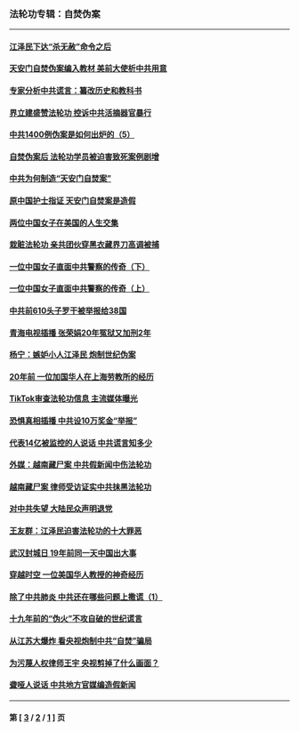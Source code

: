 ### 法轮功专辑：自焚伪案
---
#### [江泽民下达“杀无赦”命令之后](../../pages/nf5562/n13878084.md?12070430) 
#### [天安门自焚伪案编入教材 美前大使析中共用意](../../pages/nf5562/n13791932.md?12070430) 
#### [专家分析中共谎言：纂改历史和教科书](../../pages/nf5562/n13781542.md?12070430) 
#### [界立建盛赞法轮功 控诉中共活摘器官暴行](../../pages/nf5562/n13781971.md?12070430) 
#### [中共1400例伪案是如何出炉的（5）](../../pages/nf5562/n13226831.md?12070430) 
#### [自焚伪案后 法轮功学员被迫害致死案例剧增](../../pages/nf5562/n13190600.md?12070430) 
#### [中共为何制造“天安门自焚案”](../../pages/nf5562/n13183270.md?12070430) 
#### [原中国护士指证 天安门自焚案是造假](../../pages/nf5562/n13172289.md?12070430) 
#### [两位中国女子在美国的人生交集](../../pages/nf5562/n13156138.md?12070430) 
#### [栽赃法轮功 亲共团伙穿黑衣藏界刀高调被捕](../../pages/nf5562/n13073780.md?12070430) 
#### [一位中国女子直面中共警察的传奇（下）](../../pages/nf5562/n12989706.md?12070430) 
#### [一位中国女子直面中共警察的传奇（上）](../../pages/nf5562/n12985072.md?12070430) 
#### [中共前610头子罗干被举报给38国](../../pages/nf5562/n12975419.md?12070430) 
#### [青海电视插播 张荣娟20年冤狱又加刑2年](../../pages/nf5562/n12738166.md?12070430) 
#### [杨宁：嫉妒小人江泽民 炮制世纪伪案](../../pages/nf5562/n12724108.md?12070430) 
#### [20年前 一位加国华人在上海劳教所的经历](../../pages/nf5562/n12707932.md?12070430) 
#### [TikTok审查法轮功信息 主流媒体曝光](../../pages/nf5562/n12362336.md?12070430) 
#### [恐惧真相插播 中共设10万奖金“举报”](../../pages/nf5562/n12306396.md?12070430) 
#### [代表14亿被监控的人说话 中共谎言知多少](../../pages/nf5562/n12297484.md?12070430) 
#### [外媒：越南藏尸案 中共假新闻中伤法轮功](../../pages/nf5562/n12264411.md?12070430) 
#### [越南藏尸案 律师受访证实中共抹黑法轮功](../../pages/nf5562/n12261878.md?12070430) 
#### [对中共失望 大陆民众声明退党](../../pages/nf5562/n12187315.md?12070430) 
#### [王友群：江泽民迫害法轮功的十大罪恶](../../pages/nf5562/n12169074.md?12070430) 
#### [武汉封城日 19年前同一天中国出大事](../../pages/nf5562/n12150901.md?12070430) 
#### [穿越时空  一位美国华人教授的神奇经历](../../pages/nf5562/n12097460.md?12070430) 
#### [除了中共肺炎 中共还在哪些问题上撒谎（1）](../../pages/nf5562/n11955770.md?12070430) 
#### [十九年前的“伪火”不攻自破的世纪谎言](../../pages/nf5562/n11813238.md?12070430) 
#### [从江苏大爆炸 看央视炮制中共“自焚”骗局](../../pages/nf5562/n11140275.md?12070430) 
#### [为污蔑人权律师王宇 央视剪掉了什么画面？](../../pages/nf5562/n11130142.md?12070430) 
#### [聋哑人说话 中共地方官媒编造假新闻](../../pages/nf5562/n11006067.md?12070430) 

---
#### 第 [ [3](./3.md?12070430) / [2](./2.md?12070430) / [1](./1.md?12070430) ] 页
